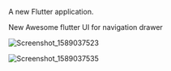 
A new Flutter application.

New Awesome flutter UI for navigation drawer 

![Screenshot_1589037523](https://user-images.githubusercontent.com/51218670/81478030-b6d6a700-91cf-11ea-84e6-509bc9a075dd.png)


![Screenshot_1589037535](https://user-images.githubusercontent.com/51218670/81478063-ce159480-91cf-11ea-86d5-fc1d7e2df888.png)

